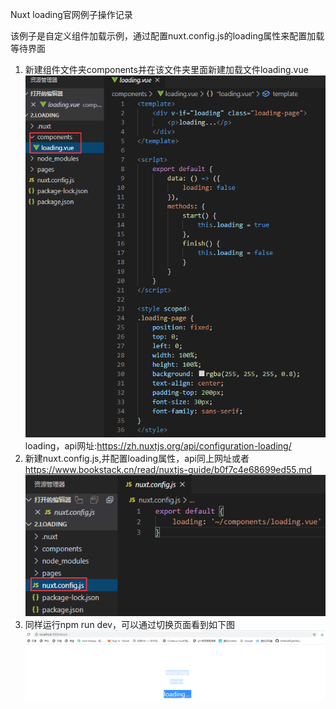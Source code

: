 Nuxt loading官网例子操作记录

该例子是自定义组件加载示例，通过配置nuxt.config.js的loading属性来配置加载等待界面
1.	新建组件文件夹components并在该文件夹里面新建加载文件loading.vue
 ![](assets/2.loading-04bc24ec.png)loading，api网址:https://zh.nuxtjs.org/api/configuration-loading/
2.	新建nuxt.config.js,并配置loading属性，api同上网址或者
https://www.bookstack.cn/read/nuxtjs-guide/b0f7c4e68699ed55.md
![](assets/2.loading-08f8e21a.png)
3.	同样运行npm run dev，可以通过切换页面看到如下图
![](assets/2.loading-aec169d4.png)
